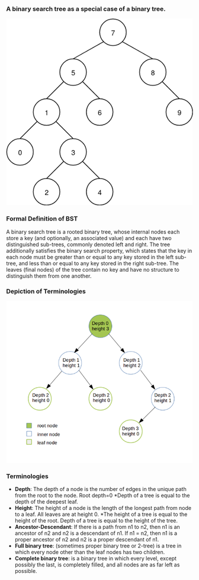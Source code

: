 ### A binary search tree as a special case of a binary tree.
<img src="images/quizAnswer.png"/>

### Formal Definition of BST
A binary search tree is a rooted binary tree, whose internal nodes each store a key (and optionally, an associated value) and each have two distinguished sub-trees, commonly denoted left and right. The tree additionally satisfies the binary search property, which states that the key in each node must be greater than or equal to any key stored in the left sub-tree, and less than or equal to any key stored in the right sub-tree. The leaves (final nodes) of the tree contain no key and have no structure to distinguish them from one another.

### Depiction of Terminologies
<img src="images/terms.png"/>

### Terminologies
   - **Depth**: The depth of a node is the number of edges in the unique path from the root to the node. Root depth=0
    *Depth of a tree is equal to the depth of the deepest leaf.
   - **Height**: The height of a node is the length of the longest path from node to a leaf. All leaves are at height 0.
    *The height of a tree is equal to the height of the root. Depth of a tree is equal to the height of the tree.
   - **Ancestor-Descendant**: If there is a path from n1 to n2, then n1 is an ancestor of n2 and n2 is a descendant of n1. If n1 = n2, then n1 is a proper ancestor of n2 and n2 is a proper descendant of n1.
   - **Full binary tree**: (sometimes proper binary tree or 2-tree) is a tree in which every node other than the leaf nodes has two children.
   - **Complete binary tree**: is a binary tree in which every level, except possibly the last, is completely filled, and all nodes are as far left as possible.

